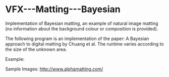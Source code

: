 # VFX---Matting---Bayesian

Implementation of Bayesian matting, an example of natural image matting (no information about the background
colour or composition is provided).

The following program is an implementation of the paper: A Bayesian approach to digital matting by Chuang et al.
The runtime varies according to the size of the unknown area.

Example:

Sample Images: http://www.alphamatting.com/

